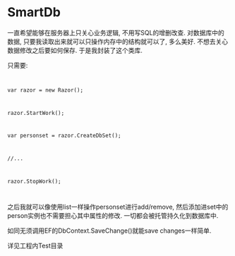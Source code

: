 # SmartDb

一直希望能够在服务器上只关心业务逻辑, 不用写SQL的增删改查. 对数据库中的数据, 只要我读取出来就可以只操作内存中的结构就可以了, 多么美好. 不想去关心数据修改之后要如何保存. 于是我封装了这个类库.

只需要:
<code>  
  
  var razor = new Razor();  
  
  razor.StartWork();      
  
  var personset = razor.CreateDbSet<Person>();  
  
  //...
  
  razor.StopWork();
  
</code>

之后我就可以像使用list一样操作personset进行add/remove, 然后添加进set中的person实例也不需要担心其中属性的修改. 一切都会被托管持久化到数据库中.

如同无须调用EF的DbContext.SaveChange()就能save changes一样简单.

详见工程内Test目录
